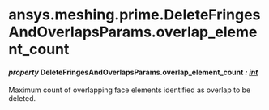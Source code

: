 # ansys.meshing.prime.DeleteFringesAndOverlapsParams.overlap_element_count



#### *property* DeleteFringesAndOverlapsParams.overlap_element_count *: [int](https://docs.python.org/3.11/library/functions.html#int)*

Maximum count of overlapping face elements identified as overlap to be deleted.

<!-- !! processed by numpydoc !! -->
